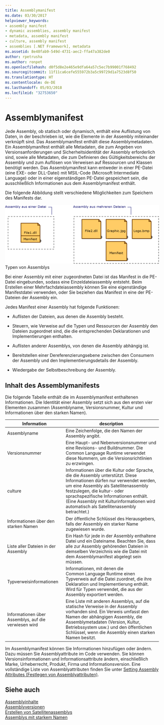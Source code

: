 ```yaml
---
title: Assemblymanifest
ms.date: 03/30/2017
helpviewer_keywords:
- assembly manifest
- dynamic assemblies, assembly manifest
- metadata, assembly manifest
- culture, assembly manifest
- assemblies [.NET Framework], metadata
ms.assetid: 8e40fab9-549d-4731-aec2-ffa47a382de0
author: rpetrusha
ms.author: ronpet
ms.openlocfilehash: d0f5d8e2e465e9dfa64a57c5ec7b99001f768492
ms.sourcegitcommit: 11f11ca6cefe555972b3a5c99729d1a7523d8f50
ms.translationtype: HT
ms.contentlocale: de-DE
ms.lasthandoff: 05/03/2018
ms.locfileid: "32753650"
---
```

# <a name="assembly-manifest"></a>Assemblymanifest
Jede Assembly, ob statisch oder dynamisch, enthält eine Auflistung von Daten, in der beschrieben ist, wie die Elemente in der Assembly miteinander verknüpft sind. Das Assemblymanifest enthält diese Assemblymetadaten. Ein Assemblymanifest enthält alle Metadaten, die zum Angeben von Versionsanforderungen und Sicherheitsidentität der Assembly erforderlich sind, sowie alle Metadaten, die zum Definieren des Gültigkeitsbereichs der Assembly und zum Auflösen von Verweisen auf Ressourcen und Klassen benötigt werden. Das Assemblymanifest kann entweder in einer PE-Datei (eine EXE- oder DLL-Datei) mit MSIL-Code (Microsoft Intermediate Language) oder in einer eigenständigen PE-Datei gespeichert sein, die ausschließlich Informationen aus dem Assemblymanifest enthält.  
  
 Die folgende Abbildung stellt verschiedene Möglichkeiten zum Speichern des Manifests dar.  
  
 ![Ein Einzeldateiassembly](../../../docs/framework/app-domains/media/assemblytypes.gif "Assemblytypen")  
Typen von Assemblys  
  
 Bei einer Assembly mit einer zugeordneten Datei ist das Manifest in die PE-Datei eingebunden, sodass eine Einzeldateiassembly entsteht. Beim Erstellen einer Mehrfachdateiassembly können Sie eine eigenständige Manifestdatei verwenden, oder Sie beziehen das Manifest in eine der PE-Dateien der Assembly ein.  
  
 Jedes Manifest einer Assembly hat folgende Funktionen:  
  
-   Auflisten der Dateien, aus denen die Assembly besteht.  
  
-   Steuern, wie Verweise auf die Typen und Ressourcen der Assembly den Dateien zugeordnet sind, die die entsprechenden Deklarationen und Implementierungen enthalten.  
  
-   Auflisten anderer Assemblys, von denen die Assembly abhängig ist.  
  
-   Bereitstellen einer Dereferenzierungsebene zwischen den Consumern der Assembly und den Implementierungsdetails der Assembly.  
  
-   Wiedergabe der Selbstbeschreibung der Assembly.  
  
## <a name="assembly-manifest-contents"></a>Inhalt des Assemblymanifests  
 Die folgende Tabelle enthält die im Assemblymanifest enthaltenen Informationen. Die Identität einer Assembly setzt sich aus den ersten vier Elementen zusammen (Assemblyname, Versionsnummer, Kultur und Informationen über den starken Namen).  
  
|Information|description|  
|-----------------|-----------------|  
|Assemblyname|Eine Zeichenfolge, die den Namen der Assembly angibt.|  
|Versionsnummer|Eine Haupt- und Nebenversionsnummer und eine Revisions- und Buildnummer. Die Common Language Runtime verwendet diese Nummern, um die Versionsrichtlinien zu erzwingen.|  
|culture|Informationen über die Kultur oder Sprache, die die Assembly unterstützt. Diese Informationen dürfen nur verwendet werden, um eine Assembly als Satellitenassembly festzulegen, die kultur- oder sprachspezifische Informationen enthält. (Eine Assembly mit Kulturinformationen wird automatisch als Satellitenassembly betrachtet.)|  
|Informationen über den starken Namen|Der öffentliche Schlüssel des Herausgebers, falls der Assembly ein starker Name zugewiesen wurde.|  
|Liste aller Dateien in der Assembly|Ein Hash für jede in der Assembly enthaltene Datei und ein Dateiname. Beachten Sie, dass alle zur Assembly gehörenden Dateien in demselben Verzeichnis wie die Datei mit dem Assemblymanifest abgelegt sein müssen.|  
|Typverweisinformationen|Informationen, mit denen die Common Language Runtime einen Typverweis auf die Datei zuordnet, die ihre Deklaration und Implementierung enthält. Wird für Typen verwendet, die aus der Assembly exportiert werden.|  
|Informationen über Assemblys, auf die verwiesen wird|Eine Liste mit anderen Assemblys, auf die statische Verweise in der Assembly vorhanden sind. Ein Verweis umfasst den Namen der abhängigen Assembly, die Assemblymetadaten (Version, Kultur, Betriebssystem usw.) und den öffentlichen Schlüssel, wenn die Assembly einen starken Namen besitzt.|  
  
 Im Assemblymanifest können Sie Informationen hinzufügen oder ändern. Dazu müssen Sie Assemblyattribute im Code verwenden. Sie können Versionsinformationen und Informationsattribute ändern, einschließlich Marke, Urheberrecht, Produkt, Firma und Informationsversion. Eine vollständige Liste von Assemblyattributen finden Sie unter [Setting Assembly Attributes (Festlegen von Assemblyattributen)](../../../docs/framework/app-domains/set-assembly-attributes.md).  
  
## <a name="see-also"></a>Siehe auch  
 [Assemblyinhalte](../../../docs/framework/app-domains/assembly-contents.md)  
 [Assemblyversionen](../../../docs/framework/app-domains/assembly-versioning.md)  
 [Erstellen von Satellitenassemblys](../../../docs/framework/resources/creating-satellite-assemblies-for-desktop-apps.md)  
 [Assemblys mit starkem Namen](../../../docs/framework/app-domains/strong-named-assemblies.md)
